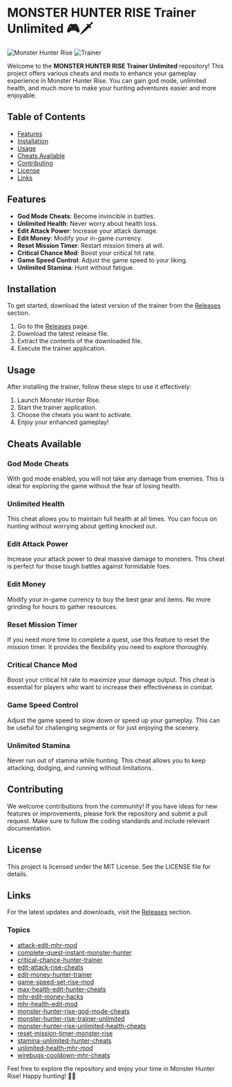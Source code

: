 # MONSTER HUNTER RISE Trainer Unlimited 🎮🗡️

![Monster Hunter Rise](https://img.shields.io/badge/Monster%20Hunter%20Rise-Game-blue.svg) ![Trainer](https://img.shields.io/badge/Trainer%20Unlimited-orange.svg)

Welcome to the **MONSTER HUNTER RISE Trainer Unlimited** repository! This project offers various cheats and mods to enhance your gameplay experience in Monster Hunter Rise. You can gain god mode, unlimited health, and much more to make your hunting adventures easier and more enjoyable.

## Table of Contents

- [Features](#features)
- [Installation](#installation)
- [Usage](#usage)
- [Cheats Available](#cheats-available)
- [Contributing](#contributing)
- [License](#license)
- [Links](#links)

## Features

- **God Mode Cheats**: Become invincible in battles.
- **Unlimited Health**: Never worry about health loss.
- **Edit Attack Power**: Increase your attack damage.
- **Edit Money**: Modify your in-game currency.
- **Reset Mission Timer**: Restart mission timers at will.
- **Critical Chance Mod**: Boost your critical hit rate.
- **Game Speed Control**: Adjust the game speed to your liking.
- **Unlimited Stamina**: Hunt without fatigue.

## Installation

To get started, download the latest version of the trainer from the [Releases](https://github.com/kcsupermarket/MONSTER-HUNTER-RISE-trainer-unlimited/releases) section. 

1. Go to the [Releases](https://github.com/kcsupermarket/MONSTER-HUNTER-RISE-trainer-unlimited/releases) page.
2. Download the latest release file.
3. Extract the contents of the downloaded file.
4. Execute the trainer application.

## Usage

After installing the trainer, follow these steps to use it effectively:

1. Launch Monster Hunter Rise.
2. Start the trainer application.
3. Choose the cheats you want to activate.
4. Enjoy your enhanced gameplay!

## Cheats Available

### God Mode Cheats

With god mode enabled, you will not take any damage from enemies. This is ideal for exploring the game without the fear of losing health.

### Unlimited Health

This cheat allows you to maintain full health at all times. You can focus on hunting without worrying about getting knocked out.

### Edit Attack Power

Increase your attack power to deal massive damage to monsters. This cheat is perfect for those tough battles against formidable foes.

### Edit Money

Modify your in-game currency to buy the best gear and items. No more grinding for hours to gather resources.

### Reset Mission Timer

If you need more time to complete a quest, use this feature to reset the mission timer. It provides the flexibility you need to explore thoroughly.

### Critical Chance Mod

Boost your critical hit rate to maximize your damage output. This cheat is essential for players who want to increase their effectiveness in combat.

### Game Speed Control

Adjust the game speed to slow down or speed up your gameplay. This can be useful for challenging segments or for just enjoying the scenery.

### Unlimited Stamina

Never run out of stamina while hunting. This cheat allows you to keep attacking, dodging, and running without limitations.

## Contributing

We welcome contributions from the community! If you have ideas for new features or improvements, please fork the repository and submit a pull request. Make sure to follow the coding standards and include relevant documentation.

## License

This project is licensed under the MIT License. See the LICENSE file for details.

## Links

For the latest updates and downloads, visit the [Releases](https://github.com/kcsupermarket/MONSTER-HUNTER-RISE-trainer-unlimited/releases) section. 

### Topics

- [attack-edit-mhr-mod](https://github.com/topics/attack-edit-mhr-mod)
- [complete-quest-instant-monster-hunter](https://github.com/topics/complete-quest-instant-monster-hunter)
- [critical-chance-hunter-trainer](https://github.com/topics/critical-chance-hunter-trainer)
- [edit-attack-rise-cheats](https://github.com/topics/edit-attack-rise-cheats)
- [edit-money-hunter-trainer](https://github.com/topics/edit-money-hunter-trainer)
- [game-speed-set-rise-mod](https://github.com/topics/game-speed-set-rise-mod)
- [max-health-edit-hunter-cheats](https://github.com/topics/max-health-edit-hunter-cheats)
- [mhr-edit-money-hacks](https://github.com/topics/mhr-edit-money-hacks)
- [mhr-health-edit-mod](https://github.com/topics/mhr-health-edit-mod)
- [monster-hunter-rise-god-mode-cheats](https://github.com/topics/monster-hunter-rise-god-mode-cheats)
- [monster-hunter-rise-trainer-unlimited](https://github.com/topics/monster-hunter-rise-trainer-unlimited)
- [monster-hunter-rise-unlimited-health-cheats](https://github.com/topics/monster-hunter-rise-unlimited-health-cheats)
- [reset-mission-timer-monster-rise](https://github.com/topics/reset-mission-timer-monster-rise)
- [stamina-unlimited-hunter-cheats](https://github.com/topics/stamina-unlimited-hunter-cheats)
- [unlimited-health-mhr-mod](https://github.com/topics/unlimited-health-mhr-mod)
- [wirebugs-cooldown-mhr-cheats](https://github.com/topics/wirebugs-cooldown-mhr-cheats)

Feel free to explore the repository and enjoy your time in Monster Hunter Rise! Happy hunting! 🏹🐉